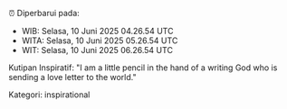⏰ Diperbarui pada:
- WIB: Selasa, 10 Juni 2025 04.26.54 UTC
- WITA: Selasa, 10 Juni 2025 05.26.54 UTC
- WIT: Selasa, 10 Juni 2025 06.26.54 UTC

Kutipan Inspiratif:
"I am a little pencil in the hand of a writing God who is sending a love letter to the world."


Kategori: inspirational

